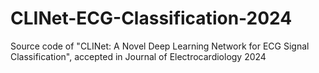 # CLINet-ECG-Classification-2024
Source code of "CLINet: A Novel Deep Learning Network for ECG Signal Classification", accepted in Journal of Electrocardiology 2024
